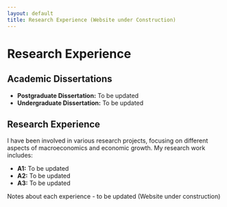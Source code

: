 ```yaml
---
layout: default
title: Research Experience (Website under Construction)
---
```

# Research Experience

## Academic Dissertations

- **Postgraduate Dissertation:** To be updated
- **Undergraduate Dissertation:** To be updated

## Research Experience

I have been involved in various research projects, focusing on different aspects of macroeconomics and economic growth. My research work includes:

- **A1:** To be updated
- **A2:** To be updated
- **A3:** To be updated

Notes about each experience - to be updated (Website under construction)
